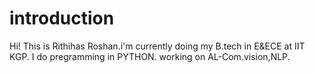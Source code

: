 # introduction
Hi! This  is Rithihas Roshan.i'm currently doing my B.tech in E&ECE at IIT KGP.
I do pregramming in PYTHON.
working on AL-Com.vision,NLP.
